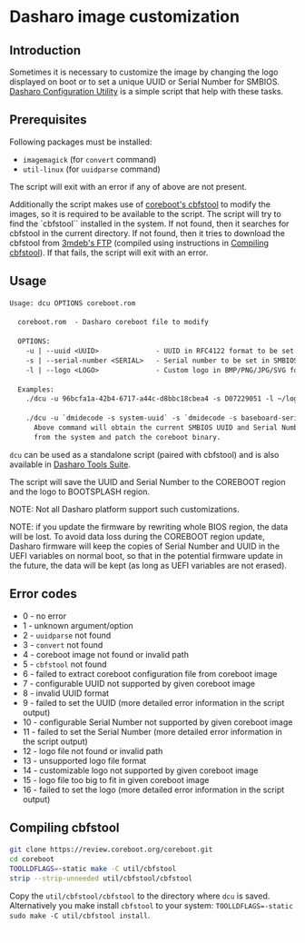 # Dasharo image customization

## Introduction

Sometimes it is necessary to customize the image by changing the logo
displayed on boot or to set a unique UUID or Serial Number for SMBIOS.
[Dasharo Configuration Utility](https://github.com/Dasharo/dcu)
is a simple script that help with these tasks.

## Prerequisites

Following packages must be installed:

* `imagemagick` (for `convert` command)
* `util-linux` (for `uuidparse` command)

The script will exit with an error if any of above are not present.

Additionally the script makes use of [coreboot's
cbfstool](https://github.com/coreboot/coreboot/tree/master/util/cbfstool) to
modify the images, so it is required to be available to the script. The script
will try to find the `cbfstool`` installed in the system. If not found, then
it searches for cbfstool in the current directory. If not found, then it tries
to download the cbfstool from [3mdeb's
FTP](https://dl.3mdeb.com/open-source-firmware/utilities/cbfstool) (compiled
using instructions in [Compiling cbfstool](#compiling-cbfstool)). If that
fails, the script will exit with an error.

## Usage

```txt
Usage: dcu OPTIONS coreboot.rom

  coreboot.rom  - Dasharo coreboot file to modify

  OPTIONS:
    -u | --uuid <UUID>              - UUID in RFC4122 format to be set in SMBIOS type 1 structure
    -s | --serial-number <SERIAL>   - Serial number to be set in SMBIOS type 1 and type 2 structure
    -l | --logo <LOGO>              - Custom logo in BMP/PNG/JPG/SVG format to be displayed on boot

  Examples:
    ./dcu -u 96bcfa1a-42b4-6717-a44c-d8bbc18cbea4 -s D07229051 -l ~/logo.svg coreboot.rom

    ./dcu -u `dmidecode -s system-uuid` -s `dmidecode -s baseboard-serial-number` coreboot.rom
      Above command will obtain the current SMBIOS UUID and Serial Number
      from the system and patch the coreboot binary.
```

`dcu` can be used as a standalone script (paired with
cbfstool) and is also available in
[Dasharo Tools Suite](../dasharo-tools-suite/overview.md).

The script will save the UUID and Serial Number to the COREBOOT region and the
logo to BOOTSPLASH region.

NOTE: Not all Dasharo platform support such customizations.

NOTE: if you update the firmware by rewriting whole BIOS region, the data will
be lost. To avoid data loss during the COREBOOT region update, Dasharo
firmware will keep the copies of Serial Number and UUID in the UEFI variables
on normal boot, so that in the potential firmware update in the future, the
data will be kept (as long as UEFI variables are not erased).

## Error codes

* 0 - no error
* 1 - unknown argument/option
* 2 - `uuidparse` not found
* 3 - `convert` not found
* 4 - coreboot image not found or invalid path
* 5 - `cbfstool` not found
* 6 - failed to extract coreboot configuration file from coreboot image
* 7 - configurable UUID not supported by given coreboot image
* 8 - invalid UUID format
* 9 - failed to set the UUID (more detailed error information in the script
      output)
* 10 - configurable Serial Number not supported by given coreboot image
* 11 - failed to set the Serial Number (more detailed error information in the
       script output)
* 12 - logo file not found or invalid path
* 13 - unsupported logo file format
* 14 - customizable logo not supported by given coreboot image
* 15 - logo file too big to fit in given coreboot image
* 16 - failed to set the logo (more detailed error information in the script
       output)

## Compiling cbfstool

```bash
git clone https://review.coreboot.org/coreboot.git
cd coreboot
TOOLLDFLAGS=-static make -C util/cbfstool
strip --strip-unneeded util/cbfstool/cbfstool
```

Copy the `util/cbfstool/cbfstool` to the directory where `dcu`
is saved. Alternatively you make install `cbfstool` to your system:
`TOOLLDFLAGS=-static sudo make -C util/cbfstool install`.

<!--Empty pixel to avoid orphaned pages when overview is hidden-->
[![empty-pixel](../images/empty_pixel.png)](logo-customization.md)
